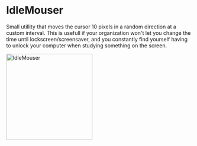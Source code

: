 # IdleMouser
Small utillity that moves the cursor 10 pixels in a random direction at a custom interval. This is usefull if your organization won't let you change the time until lockscreen/screensaver, and you constantly find yourself having to unlock your computer when studying something on the screen. 

<img width="233" alt="IdleMouser" src="https://github.com/user-attachments/assets/f5b9e29a-9ea3-4cd3-a710-a377e01e72cf" />
